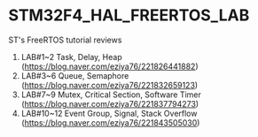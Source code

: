 # STM32F4_HAL_FREERTOS_LAB
 ST's FreeRTOS tutorial reviews

1. LAB#1~2 Task, Delay, Heap (https://blog.naver.com/eziya76/221826441882)
2. LAB#3~6 Queue, Semaphore (https://blog.naver.com/eziya76/221832659123)
3. LAB#7~9 Mutex, Critical Section, Software Timer (https://blog.naver.com/eziya76/221837794273)
4. LAB#10~12 Event Group, Signal, Stack Overflow (https://blog.naver.com/eziya76/221843505030)
